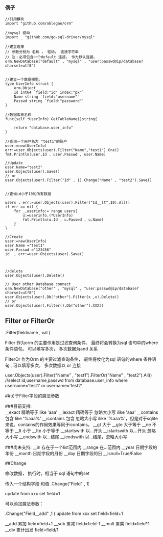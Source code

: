 
###  例子
    
    //引用模块
    import "github.com/ablegao/orm"

    //mysql 驱动
    import _ "github.com/go-sql-driver/mysql"
    
    //建立连接 
    // 参数分别为 名称 ， 驱动， 连接字符串
    // 注：必须包含一个default 连接， 作为默认连接。
    orm.NewDatabase("default" , "mysql" , "user:passwd@ip/database?charset=utf8")


    //建立一个数据模型。 
	type UserInfo struct {
		orm.Object
		Id int64 `field:"id" index:"pk"`
		Name string `field:"username"`
		Passwd string `field:"password"`
	}

    //数据库表名称
	func(self *UserInfo) GetTableName()string{

		return "database.user_info"
	}

	//查询一个用户名为 "test1"的账户  
	user:=new(UserInfo)
	err:=user.Objects(user).Filter("Name","test1").One()
	fmt.Println(user.Id , user.Passwd , user.Name)

	//Update 
	user.Name="test2"
	user.Objects(user).Save()
	// or 
	user.Objects(user).Filter("Id" , 1).Change("Name" , "test2").Save()


    //查询id小于10的所有数据

    users , err:=user.Objects(user).Filter("Id__lt",10).All()
    if err == nil {
        for _,userinfo:= range users{
        	u:=userinfo.(*UserInfo)
            fmt.Println(u.Id , u.Passwd , u.Name)
        }
    }

    //Create 
    user:=new(UserInfo)
    user.Name ="test1"
    user.Passwd ="123456"
    id  , err:=user.Objects(user).Save()


    
    //delete
    user.Objects(user).Delete()
    
    // User other Database connect 
    orm.NewDatabase("other" , "mysql" , "user:passwd@ip/database?charset=utf8")
    user.Objects(user).Db("other").Filter(x ,x).Delete()
    // or 
    user.Objects(user).Filter().Db("other").XXX()

## Filter or FilterOr
.Filter(fieldname , val )

Filter 作为orm 的主要作用是过滤查询条件， 最终将会转换为sql 语句中的where 条件语句。 可以填写多次， 多次数据为and 关系

FilterOr 作为Orm 的主要过滤查询条件， 最终将妆化为sql 语句的where 条件语句 , 可以填写多次， 多次数据以 or 连接

user.Objects(user).Filter("Name" , "test1").FilterOr("Name" , "test2").All()
//select id,username,passwd from database.user_info where username='test1' or username='test2'

##关于Filter字段的魔法参数

###目前支持:	
	__exact        精确等于 like 'aaa'
	 __iexact    精确等于 忽略大小写 ilike 'aaa'
	 __contains    包含 like '%aaa%'
	 __icontains    包含 忽略大小写 ilike '%aaa%'，但是对于sqlite来说，contains的作用效果等同于icontains。
	__gt    大于
	__gte    大于等于
	__ne    不等于
	__lt    小于
	__lte    小于等于
	__startswith   以...开头
	__istartswith   以...开头 忽略大小写
	__endswith     以...结尾
	__iendswith    以...结尾，忽略大小写

###尚未支持:
	__in     存在于一个list范围内
	__range    在...范围内
	__year       日期字段的年份
	__month    日期字段的月份
	__day        日期字段的日
	__isnull=True/False


##Change

修改数据， 执行时，相当于 sql 语句中的set 

传入一个结构字段 和值
.Change("Field" , 1)

update from xxx set field=1 

可以添加魔法参数：

.Change("Field__add" ,1 )
update from xxx set field=field+1

__add 累加 field=field+1
__sub 累减 field=field-1
__mult 累乘 field=field*1
__div 累计出发 field=field/1
